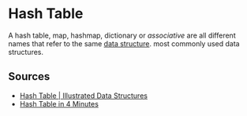 # Hash Table
A hash table, map, hashmap, dictionary or *associative* are all different names that refer to the same [data structure](Computer%20Science/Data%20Structures/data%20structure.md).  most commonly used data structures.

## Sources
- [Hash Table | Illustrated Data Structures](https://www.youtube.com/watch?v=jalSiaIi8j4)
- [Hash Table in 4 Minutes](https://youtu.be/knV86FlSXJ8)